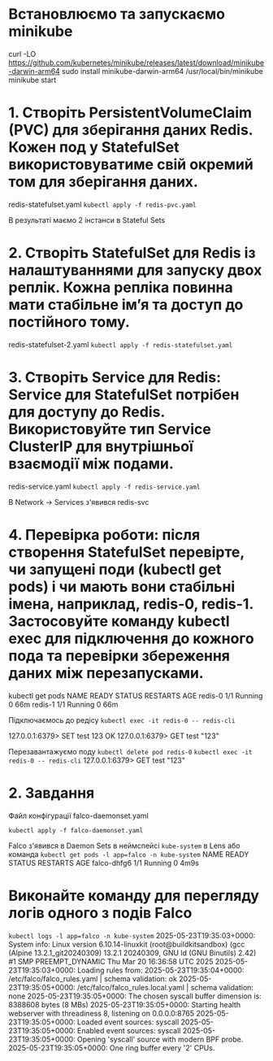 # Встановлюємо та запускаємо minikube
curl -LO https://github.com/kubernetes/minikube/releases/latest/download/minikube-darwin-arm64
sudo install minikube-darwin-arm64 /usr/local/bin/minikube
minikube start

# 1. Створіть PersistentVolumeClaim (PVC) для зберігання даних Redis. Кожен под у StatefulSet використовуватиме свій окремий том для зберігання даних.
redis-statefulset.yaml
`kubectl apply -f redis-pvc.yaml`

В результаті маємо 2 інстанси в Stateful Sets

# 2. Створіть StatefulSet для Redis із налаштуваннями для запуску двох реплік. Кожна репліка повинна мати стабільне ім’я та доступ до постійного тому.
redis-statefulset-2.yaml
`kubectl apply -f redis-statefulset.yaml`

# 3. Створіть Service для Redis: Service для StatefulSet потрібен для доступу до Redis. Використовуйте тип Service ClusterIP для внутрішньої взаємодії між подами.
redis-service.yaml
`kubectl apply -f redis-service.yaml`

В Network -> Services з'явився redis-svc

# 4. Перевірка роботи: після створення StatefulSet перевірте, чи запущені поди (kubectl get pods) і чи мають вони стабільні імена, наприклад, redis-0, redis-1. Застосовуйте команду kubectl exec для підключення до кожного пода та перевірки збереження даних між перезапусками.

kubectl get pods
NAME      READY   STATUS    RESTARTS   AGE
redis-0   1/1     Running   0          66m
redis-1   1/1     Running   0          66m

Підключаємось до редісу
`kubectl exec -it redis-0 -- redis-cli`

127.0.0.1:6379> SET test 123
OK
127.0.0.1:6379> GET test
"123"

Перезавантажуємо поду 
`kubectl delete pod redis-0`
`kubectl exec -it redis-0 -- redis-cli`
127.0.0.1:6379> GET test
"123"

# 2. Завдання
Файл конфігурації
falco-daemonset.yaml

`kubectl apply -f falco-daemonset.yaml`

Falco з'явився в Daemon Sets в неймспейсі `kube-system` в Lens
або команда
`kubectl get pods -l app=falco -n kube-system`
NAME          READY   STATUS    RESTARTS   AGE
falco-dhfg6   1/1     Running   0          4m9s

# Виконайте команду для перегляду логів одного з подів Falco
`kubectl logs -l app=falco -n kube-system`
2025-05-23T19:35:03+0000: System info: Linux version 6.10.14-linuxkit (root@buildkitsandbox) (gcc (Alpine 13.2.1_git20240309) 13.2.1 20240309, GNU ld (GNU Binutils) 2.42) #1 SMP PREEMPT_DYNAMIC Thu Mar 20 16:36:58 UTC 2025
2025-05-23T19:35:03+0000: Loading rules from:
2025-05-23T19:35:04+0000:    /etc/falco/falco_rules.yaml | schema validation: ok
2025-05-23T19:35:05+0000:    /etc/falco/falco_rules.local.yaml | schema validation: none
2025-05-23T19:35:05+0000: The chosen syscall buffer dimension is: 8388608 bytes (8 MBs)
2025-05-23T19:35:05+0000: Starting health webserver with threadiness 8, listening on 0.0.0.0:8765
2025-05-23T19:35:05+0000: Loaded event sources: syscall
2025-05-23T19:35:05+0000: Enabled event sources: syscall
2025-05-23T19:35:05+0000: Opening 'syscall' source with modern BPF probe.
2025-05-23T19:35:05+0000: One ring buffer every '2' CPUs.